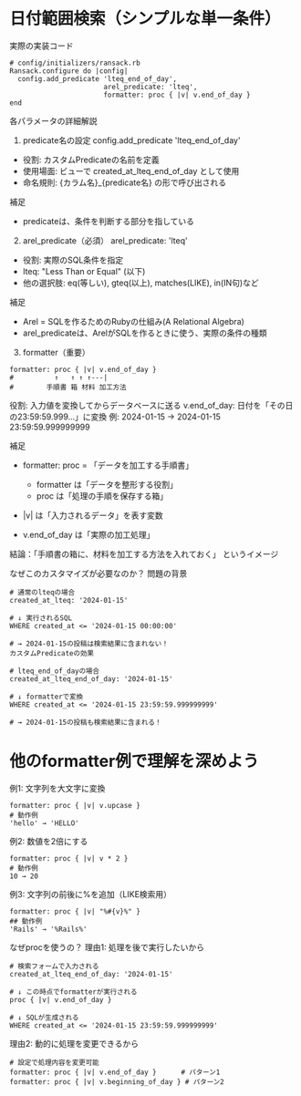 # 日付範囲検索（シンプルな単一条件）

実際の実装コード
```
# config/initializers/ransack.rb
Ransack.configure do |config|
  config.add_predicate 'lteq_end_of_day',
                       arel_predicate: 'lteq',
                       formatter: proc { |v| v.end_of_day }
end
```
各パラメータの詳細解説

1. predicate名の設定
config.add_predicate 'lteq_end_of_day'

- 役割: カスタムPredicateの名前を定義
- 使用場面: ビューで created_at_lteq_end_of_day として使用
- 命名規則: {カラム名}_{predicate名} の形で呼び出される

補足
- predicateは、条件を判断する部分を指している

2. arel_predicate（必須）
arel_predicate: 'lteq'

- 役割: 実際のSQL条件を指定
- lteq: "Less Than or Equal" (以下)
- 他の選択肢: eq(等しい), gteq(以上), matches(LIKE), in(IN句)など

補足
- Arel = SQLを作るためのRubyの仕組み(A Relational Algebra)
- arel_predicateは、ArelがSQLを作るときに使う、実際の条件の種類

3. formatter（重要）
```
formatter: proc { |v| v.end_of_day }
#          ↑   ↑ ↑ ↑---|
#        手順書 箱 材料 加工方法
```
役割: 入力値を変換してからデータベースに送る
v.end_of_day: 日付を「その日の23:59:59.999...」に変換
例: 2024-01-15 → 2024-01-15 23:59:59.999999999

補足
- formatter: proc = 「データを加工する手順書」
  - formatter は「データを整形する役割」
  - proc は「処理の手順を保存する箱」

- |v| は「入力されるデータ」を表す変数
- v.end_of_day は「実際の加工処理」

結論：「手順書の箱に、材料を加工する方法を入れておく」 というイメージ


なぜこのカスタマイズが必要なのか？
問題の背景
```
# 通常のlteqの場合
created_at_lteq: '2024-01-15'

# ↓ 実行されるSQL
WHERE created_at <= '2024-01-15 00:00:00'

# → 2024-01-15の投稿は検索結果に含まれない！
カスタムPredicateの効果

# lteq_end_of_dayの場合
created_at_lteq_end_of_day: '2024-01-15'

# ↓ formatterで変換
WHERE created_at <= '2024-01-15 23:59:59.999999999'

# → 2024-01-15の投稿も検索結果に含まれる！
```

# 他のformatter例で理解を深めよう
例1: 文字列を大文字に変換
```
formatter: proc { |v| v.upcase }
# 動作例
'hello' → 'HELLO'
```

例2: 数値を2倍にする
```
formatter: proc { |v| v * 2 }
# 動作例
10 → 20
```

例3: 文字列の前後に%を追加（LIKE検索用）
```
formatter: proc { |v| "%#{v}%" }
## 動作例
'Rails' → '%Rails%'
```

なぜprocを使うの？
理由1: 処理を後で実行したいから
```
# 検索フォームで入力される
created_at_lteq_end_of_day: '2024-01-15'

# ↓ この時点でformatterが実行される
proc { |v| v.end_of_day }

# ↓ SQLが生成される
WHERE created_at <= '2024-01-15 23:59:59.999999999'
```

理由2: 動的に処理を変更できるから
```
# 設定で処理内容を変更可能
formatter: proc { |v| v.end_of_day }      # パターン1
formatter: proc { |v| v.beginning_of_day } # パターン2
```
